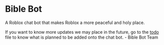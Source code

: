 # Bible Bot
A Roblox chat bot that makes Roblox a more peaceful and holy place.

If you want to know more updates we may place in the future, go to the [todo](todo.md) file to know what is planned to be added onto the chat bot. - Bible Bot Team
